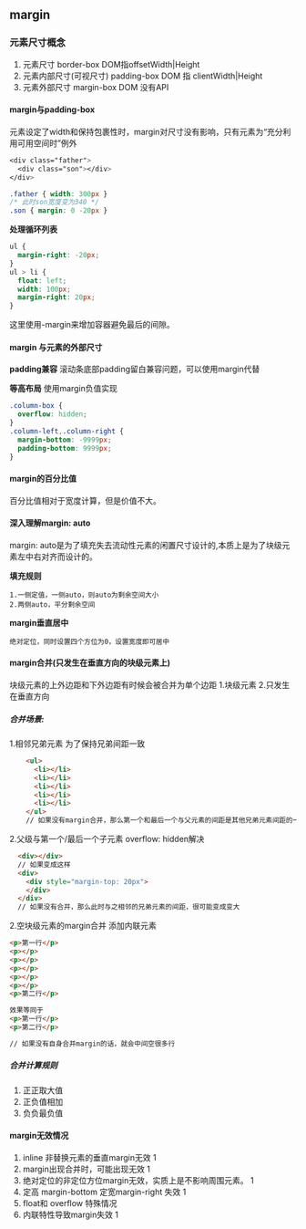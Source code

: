 ## margin
### 元素尺寸概念

1. 元素尺寸 border-box DOM指offsetWidth|Height
2. 元素内部尺寸(可视尺寸) padding-box DOM 指 clientWidth|Height
3. 元素外部尺寸 margin-box DOM 没有API


#### margin与padding-box
元素设定了width和保持包裹性时，margin对尺寸没有影响，只有元素为“充分利用可用空间时”例外
```css
<div class="father">
  <div class="son"></div>
</div>

.father { width: 300px }
/* 此时son宽度变为340 */
.son { margin: 0 -20px } 
```
**处理循环列表**
```css
ul {
  margin-right: -20px;
}
ul > li {
  float: left;
  width: 100px;
  margin-right: 20px;
}
```
这里使用-margin来增加容器避免最后的间隙。

#### margin 与元素的外部尺寸
**padding兼容**
滚动条底部padding留白兼容问题，可以使用margin代替

**等高布局**
使用margin负值实现
```css
.column-box {
  overflow: hidden;
}
.column-left,.column-right {
  margin-bottom: -9999px;
  padding-bottom: 9999px;
}
```
#### margin的百分比值
百分比值相对于宽度计算，但是价值不大。

#### 深入理解margin: auto
margin: auto是为了填充失去流动性元素的闲置尺寸设计的,本质上是为了块级元素左中右对齐而设计的。

**填充规则**

    1.一侧定值，一侧auto，则auto为剩余空间大小
    2.两侧auto，平分剩余空间

**margin垂直居中**

    绝对定位，同时设置四个方位为0，设置宽度即可居中    

#### margin合并(只发生在垂直方向的块级元素上)

块级元素的上外边距和下外边距有时候会被合并为单个边距
1.块级元素
2.只发生在垂直方向

##### 合并场景:
1.相邻兄弟元素 为了保持兄弟间距一致
```html
    <ul>  
      <li></li>
      <li></li>
      <li></li>
      <li></li>
      <li></li>
    </ul>
    // 如果没有margin合并，那么第一个和最后一个与父元素的间距是其他兄弟元素间距的一半
```
2.父级与第一个/最后一个子元素 overflow: hidden解决 
```html
  <div></div>
  // 如果变成这样
  <div>
    <div style="margin-top: 20px">
    </div>
  </div>
  // 如果没有合并，那么此时与之相邻的兄弟元素的间距，很可能变成变大
```
2.空块级元素的margin合并 添加内联元素
```html
<p>第一行</p>
<p></p>
<p></p>
<p></p>
<p></p>
<p></p>
<p>第二行</p>

效果等同于
<p>第一行</p>
<p>第二行</p>

// 如果没有自身合并margin的话，就会中间空很多行
```
##### 合并计算规则
1. 正正取大值
2. 正负值相加
3. 负负最负值

#### margin无效情况
1. inline 非替换元素的垂直margin无效 1
2. margin出现合并时，可能出现无效 1
3. 绝对定位的非定位方位margin无效，实质上是不影响周围元素。 1
4. 定高 margin-bottom 定宽margin-right 失效 1
5. float和 overflow 特殊情况
6. 内联特性导致margin失效 1